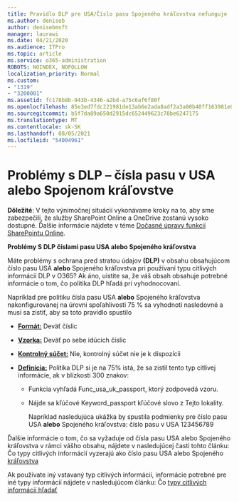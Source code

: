 ```yaml
---
title: Pravidlo DLP pre USA/Číslo pasu Spojeného kráľovstva nefunguje
ms.author: deniseb
author: denisebmsft
manager: laurawi
ms.date: 04/21/2020
ms.audience: ITPro
ms.topic: article
ms.service: o365-administration
ROBOTS: NOINDEX, NOFOLLOW
localization_priority: Normal
ms.custom:
- "1319"
- "3200001"
ms.assetid: fc178b8b-943b-4346-a2bd-a75c6af6f80f
ms.openlocfilehash: 85e3ed7fdc221981de13ab6e2ada8adf2a3a80b40ff163981e047cc4a02a1514
ms.sourcegitcommit: b5f7da89a650d2915dc652449623c78be6247175
ms.translationtype: MT
ms.contentlocale: sk-SK
ms.lasthandoff: 08/05/2021
ms.locfileid: "54004961"
---
```

# <a name="problems-with-dlp---usuk-passport-numbers"></a>Problémy s DLP – čísla pasu v USA alebo Spojenom kráľovstve

**Dôležité**: V tejto výnimočnej situácií vykonávame kroky na to, aby sme zabezpečili, že služby SharePoint Online a OneDrive zostanú vysoko dostupné. Ďalšie informácie nájdete v téme [Dočasné úpravy funkcií SharePointu Online](https://aka.ms/ODSPAdjustments).

**Problémy S DLP číslami pasu USA alebo Spojeného kráľovstva**

Máte problémy s ochrana pred stratou údajov **(DLP)** v obsahu obsahujúcom číslo pasu USA **alebo** Spojeného kráľovstva pri používaní typu citlivých informácií DLP v O365? Ak áno, uistite sa, že váš obsah obsahuje potrebné informácie o tom, čo politika DLP hľadá pri vyhodnocovaní.
  
Napríklad pre politiku čísla pasu USA **alebo** Spojeného kráľovstva nakonfigurovanej na úrovni spoľahlivosti 75 % sa vyhodnotí nasledovné a musí sa zistiť, aby sa toto pravidlo spustilo
  
- **[Formát:](https://docs.microsoft.com/microsoft-365/compliance/sensitive-information-type-entity-definitions#format-77)** Deväť číslic

- **[Vzorka:](https://docs.microsoft.com/microsoft-365/compliance/sensitive-information-type-entity-definitions#pattern-77)** Deväť po sebe idúcich číslic

- **[Kontrolný súčet:](https://docs.microsoft.com/microsoft-365/compliance/sensitive-information-type-entity-definitions#checksum-76)** Nie, kontrolný súčet nie je k dispozícii

- **[Definícia:](https://docs.microsoft.com/microsoft-365/compliance/sensitive-information-type-entity-definitions#definition-77)** Politika DLP si je na 75% istá, že sa zistil tento typ citlivej informácie, ak v blízkosti 300 znakov:

  - Funkcia vyhľadá Func_usa_uk_passport, ktorý zodpovedá vzoru.

  - Nájde sa kľúčové Keyword_passport kľúčové slovo z Tejto lokality.

    Napríklad nasledujúca ukážka by spustila podmienky pre číslo pasu USA **alebo** Spojeného kráľovstva: číslo pasu v USA 123456789

Ďalšie informácie o tom, čo sa vyžaduje od čísla pasu USA alebo Spojeného kráľovstva v rámci vášho obsahu, nájdete v nasledujúcej časti tohto článku: Čo typy citlivých informácií vyzerajú ako číslo pasu USA alebo Spojeného [kráľovstva](https://docs.microsoft.com/microsoft-365/compliance/sensitive-information-type-entity-definitions#us--uk-passport-number)
  
Ak používate iný vstavaný typ citlivých informácií, informácie potrebné pre iné typy informácií nájdete v nasledujúcom článku: Čo [typy citlivých informácií hľadať](https://docs.microsoft.com/microsoft-365/compliance/sensitive-information-type-entity-definitions)
  